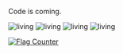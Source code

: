 Code is coming.

![living](38.gif)
![living](57.gif)
![living](772.gif)
![living](988.gif)


<a href="https://info.flagcounter.com/WxS9"><img src="https://s11.flagcounter.com/count2/WxS9/bg_FFFFFF/txt_000000/border_CCCCCC/columns_2/maxflags_10/viewers_0/labels_0/pageviews_0/flags_0/percent_0/" alt="Flag Counter" border="0"></a>
